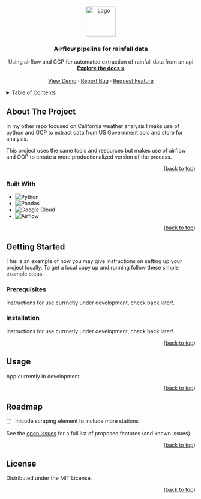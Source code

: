 <a name="readme-top"></a>

<!-- PROJECT LOGO -->
<br />
<div align="center">

 <a href="https://github.com/github_username/repo_name">
    <img src="/images/storm.png" alt="Logo" width="80" height="80">
  </a>

<h3 align="center">Airflow pipeline for rainfall data</h3>

  <p align="center">
    Using airflow and GCP for automated extraction of rainfall data from an api
    <br />
    <a href="https://github.com/JackDoyleIRE/airflow-pipelines"><strong>Explore the docs »</strong></a>
    <br />
    <br />
    <a href="https://github.com/JackDoyleIRE/airflow-pipelines">View Demo</a>
    ·
    <a href="https://github.com/JackDoyleIRE/airflow-pipelines/issues">Report Bug</a>
    ·
    <a href="https://github.com/JackDoyleIRE/airflow-pipelines/issues">Request Feature</a>
  </p>
</div>



<!-- TABLE OF CONTENTS -->
<details>
  <summary>Table of Contents</summary>
  <ol>
    <li>
      <a href="#about-the-project">About The Project</a>
      <ul>
        <li><a href="#built-with">Built With</a></li>
      </ul>
    </li>
    <li>
      <a href="#getting-started">Getting Started</a>
      <ul>
        <li><a href="#prerequisites">Prerequisites</a></li>
        <li><a href="#installation">Installation</a></li>
      </ul>
    </li>
    <li><a href="#usage">Usage</a></li>
    <li><a href="#roadmap">Roadmap</a></li>
  </ol>
</details>



<!-- ABOUT THE PROJECT -->
## About The Project

In my other repo focused on California weather analysis I make use of python and GCP to extract data from US Government apis and store for analysis. 

This project uses the same tools and resources but makes use of airflow and OOP to create a more productionalized version of the process. 


<p align="right">(<a href="#readme-top">back to top</a>)</p>



### Built With

* ![Python](https://img.shields.io/badge/python-3670A0?style=for-the-badge&logo=python&logoColor=ffdd54)
* ![Pandas](https://img.shields.io/badge/pandas-%23150458.svg?style=for-the-badge&logo=pandas&logoColor=white)
* ![Google Cloud](https://img.shields.io/badge/GoogleCloud-%234285F4.svg?style=for-the-badge&logo=google-cloud&logoColor=white)
* ![Airflow](https://img.shields.io/badge/Apache%20Airflow-017CEE?style=for-the-badge&logo=Apache%20Airflow&logoColor=white)



<p align="right">(<a href="#readme-top">back to top</a>)</p>



<!-- GETTING STARTED -->
## Getting Started

This is an example of how you may give instructions on setting up your project locally.
To get a local copy up and running follow these simple example steps.

### Prerequisites

Instructions for use currnetly under development, check back later!.


### Installation

Instructions for use currnetly under development, check back later!.

<p align="right">(<a href="#readme-top">back to top</a>)</p>



<!-- USAGE EXAMPLES -->
## Usage

App currently in development.


<p align="right">(<a href="#readme-top">back to top</a>)</p>



<!-- ROADMAP -->
## Roadmap

- [ ] Inlcude scraping element to include more stations
    

See the [open issues](https://github.com/JackDoyleIRE/cali-weather/issues) for a full list of proposed features (and known issues).

<p align="right">(<a href="#readme-top">back to top</a>)</p>


<!-- LICENSE -->
## License

Distributed under the MIT License. 

<p align="right">(<a href="#readme-top">back to top</a>)</p>

[product-screenshot]: public/images/screenshot.png




